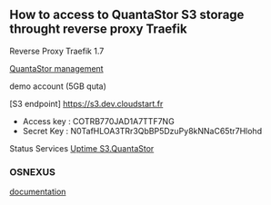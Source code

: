 
## How to access to QuantaStor S3 storage throught reverse proxy Traefik

Reverse Proxy Traefik 1.7

[QuantaStor management](https://osnexus.dev.cloudstart.fr)


demo account (5GB quta)

[S3 endpoint] https://s3.dev.cloudstart.fr

- Access key : COTRB770JAD1A7TTF7NG
- Secret Key : N0TafHLOA3TRr3QbBP5DzuPy8kNNaC65tr7Hlohd

Status Services  [Uptime S3.QuantaStor](https://s3status.lab.cloudstart.fr)


 ### OSNEXUS

[documentation](https://wiki.osnexus.com/) 
